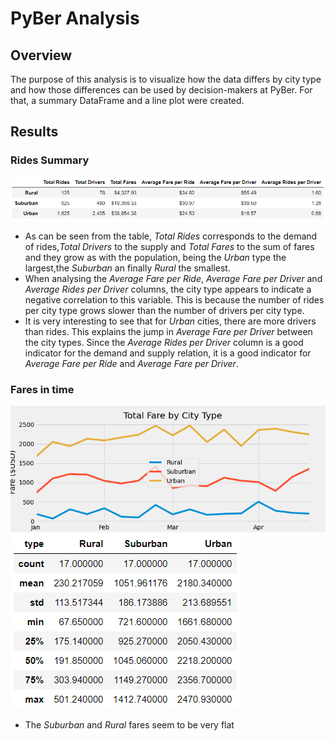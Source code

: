 # PyBer Analysis

## Overview
The purpose of this analysis is to visualize how the data differs by city type and how those differences can be used by decision-makers at PyBer.
For that, a summary DataFrame and a line plot were created.

## Results
### Rides Summary
![](analysis/DF_Summary.png)
- As can be seen from the table, *Total Rides* corresponds to the demand of rides,*Total Drivers* to the supply and *Total Fares* to the sum of fares and they grow as with the population, being the *Urban* type the largest,the *Suburban* an finally *Rural* the smallest.
- When analysing the *Average Fare per Ride*, *Average Fare per Driver* and *Average Rides per Driver* columns, the city type appears to indicate a negative correlation to this variable. This is because the number of rides per city type grows slower than the number of drivers per city type.
- It is very interesting to see that for *Urban* cities, there are more drivers than rides. This explains the jump in *Average Fare per Driver* between the city types. Since the *Average Rides per Driver* column is a good indicator for the demand and supply relation, it is a good indicator for *Average Fare per Ride* and *Average Fare per Driver*. 
### Fares in time
![](analysis/PyBer_fare_summary.png) ![](analysis/Fares_statistics.png)
- The *Suburban* and *Rural* fares seem to be very flat 
